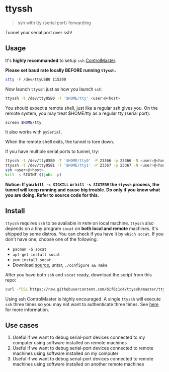 # ttyssh

> ssh with tty (serial port) forwarding

Tunnel your serial port over ssh!

## Usage

It's **highly recommanded** to setup `ssh` [ControlMaster](https://unix.stackexchange.com/questions/244748/how-to-properly-use-ssh-controlmaster).

**Please set baud rate locally BEFORE running `ttyssh`.**

```sh
stty -F /dev/ttyUSB0 115200
```

Now launch `ttyssh` just as how you launch `ssh`:

```sh
ttyssh -t /dev/ttyUSB0 -T '$HOME/tty' <user>@<host>
```

You should expect a remote shell, just like a regular ssh gives you.
On the remote system, you may treat $HOME/tty as a regular tty (serial port):

```sh
screen $HOME/tty
```

It also works with `pySerial`.

When the remote shell exits, the tunnel is tore down.

If you have multiple serial ports to tunnel, try:

```sh
ttyssh -t /dev/ttyUSB0 -T '$HOME/tty0' -P 23366 -p 23366 -N <user>@<host> &
ttyssh -t /dev/ttyUSB1 -T '$HOME/tty1' -P 23367 -p 23367 -N <user>@<host> &
ssh <user>@<host>
kill -s SIGINT $(jobs -p)
```

**Notice: If you `kill -s SIGKILL` or `kill -s SIGTERM` the `ttyssh` process,
the tunnel will keep running and cause big trouble. Do only if you know what
you are doing. Refer to source code for this.**

## Install

`ttyssh` requires `ssh` to be available in `PATH` on local machine.
`ttyssh` also depends on a tiny program `socat` on **both local and remote** machines.
It's shipped by some distros. You can check if you have it by `which socat`.
If you don't have one, choose one of the following:

- `pacman -S socat`
- `apt-get install socat`
- `yum install socat`
- Download [source](http://www.dest-unreach.org/socat/), untar, `./configure && make`

After you have both `ssh` and `socat` ready, download the script from this repo:

```sh
curl -fSSL https://raw.githubusercontent.com/b1f6c1c4/ttyssh/master/ttyssh > ~/.local/bin/ttyssh && chmod +x ~/.local/bin/ttyssh
```

Using ssh ControlMaster is highly encouraged. A single `ttyssh` will execute
`ssh` three times so you may not want to authenticate three times.
See [here](https://unix.stackexchange.com/questions/244748/how-to-properly-use-ssh-controlmaster) for more information.

## Use cases

1. Useful if we want to debug serial-port devices connected to my computer
    using software installed on remote machines
2. Useful if we want to debug serial-port devices connected to remote machines
    using software installed on my computer
3. Useful if we want to debug serial-port devices connected to remote machines
    using software installed on another remote machines
